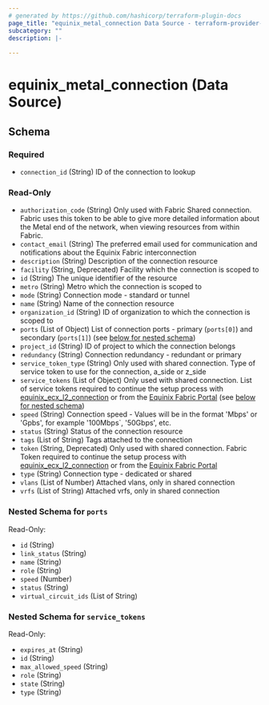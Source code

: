```yaml
---
# generated by https://github.com/hashicorp/terraform-plugin-docs
page_title: "equinix_metal_connection Data Source - terraform-provider-equinix"
subcategory: ""
description: |-
  
---
```


# equinix_metal_connection (Data Source)





<!-- schema generated by tfplugindocs -->
## Schema

### Required

- `connection_id` (String) ID of the connection to lookup

### Read-Only

- `authorization_code` (String) Only used with Fabric Shared connection. Fabric uses this token to be able to give more detailed information about the Metal end of the network, when viewing resources from within Fabric.
- `contact_email` (String) The preferred email used for communication and notifications about the Equinix Fabric interconnection
- `description` (String) Description of the connection resource
- `facility` (String, Deprecated) Facility which the connection is scoped to
- `id` (String) The unique identifier of the resource
- `metro` (String) Metro which the connection is scoped to
- `mode` (String) Connection mode - standard or tunnel
- `name` (String) Name of the connection resource
- `organization_id` (String) ID of organization to which the connection is scoped to
- `ports` (List of Object) List of connection ports - primary (`ports[0]`) and secondary (`ports[1]`) (see [below for nested schema](#nestedatt--ports))
- `project_id` (String) ID of project to which the connection belongs
- `redundancy` (String) Connection redundancy - redundant or primary
- `service_token_type` (String) Only used with shared connection. Type of service token to use for the connection, a_side or z_side
- `service_tokens` (List of Object) Only used with shared connection. List of service tokens required to continue the setup process with [equinix_ecx_l2_connection](https://registry.terraform.io/providers/equinix/equinix/latest/docs/resources/equinix_ecx_l2_connection) or from the [Equinix Fabric Portal](https://ecxfabric.equinix.com/dashboard) (see [below for nested schema](#nestedatt--service_tokens))
- `speed` (String) Connection speed - Values will be in the format '<number>Mbps' or '<number>Gpbs', for example '100Mbps`, '50Gbps', etc.
- `status` (String) Status of the connection resource
- `tags` (List of String) Tags attached to the connection
- `token` (String, Deprecated) Only used with shared connection. Fabric Token required to continue the setup process with [equinix_ecx_l2_connection](https://registry.terraform.io/providers/equinix/equinix/latest/docs/resources/equinix_ecx_l2_connection) or from the [Equinix Fabric Portal](https://ecxfabric.equinix.com/dashboard)
- `type` (String) Connection type - dedicated or shared
- `vlans` (List of Number) Attached vlans, only in shared connection
- `vrfs` (List of String) Attached vrfs, only in shared connection

<a id="nestedatt--ports"></a>
### Nested Schema for `ports`

Read-Only:

- `id` (String)
- `link_status` (String)
- `name` (String)
- `role` (String)
- `speed` (Number)
- `status` (String)
- `virtual_circuit_ids` (List of String)


<a id="nestedatt--service_tokens"></a>
### Nested Schema for `service_tokens`

Read-Only:

- `expires_at` (String)
- `id` (String)
- `max_allowed_speed` (String)
- `role` (String)
- `state` (String)
- `type` (String)
